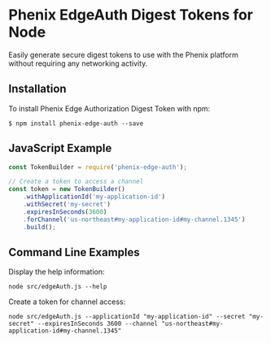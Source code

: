 # Phenix EdgeAuth Digest Tokens for Node

Easily generate secure digest tokens to use with the Phenix platform without requiring any networking activity.

## Installation

To install Phenix Edge Authorization Digest Token with npm:

```shell script
$ npm install phenix-edge-auth --save
```

## JavaScript Example

```Javascript
const TokenBuilder = require('phenix-edge-auth');

// Create a token to access a channel
const token = new TokenBuilder()
	.withApplicationId('my-application-id')
	.withSecret('my-secret')
	.expiresInSeconds(3600)
	.forChannel('us-northeast#my-application-id#my-channel.1345')
	.build();
```

## Command Line Examples

Display the help information:
```shell script
node src/edgeAuth.js --help
```

Create a token for channel access:
```shell script
node src/edgeAuth.js --applicationId "my-application-id" --secret "my-secret" --expiresInSeconds 3600 --channel "us-northeast#my-application-id#my-channel.1345"
```
